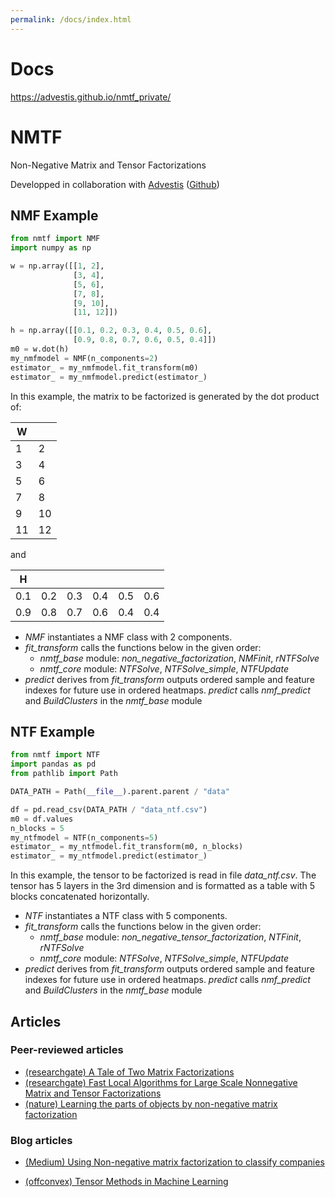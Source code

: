 ```yaml
---
permalink: /docs/index.html
---
```


# Docs
https://advestis.github.io/nmtf_private/

# NMTF

Non-Negative Matrix and Tensor Factorizations

Developped in collaboration with [Advestis](https://advestis.com/) ([Github](https://github.com/Advestis))

## NMF Example

```python
from nmtf import NMF
import numpy as np

w = np.array([[1, 2],
              [3, 4],
              [5, 6],
              [7, 8],
              [9, 10],
              [11, 12]])

h = np.array([[0.1, 0.2, 0.3, 0.4, 0.5, 0.6],
              [0.9, 0.8, 0.7, 0.6, 0.5, 0.4]])
m0 = w.dot(h)
my_nmfmodel = NMF(n_components=2)
estimator_ = my_nmfmodel.fit_transform(m0)
estimator_ = my_nmfmodel.predict(estimator_)
```

In this example, the matrix to be factorized is generated by the dot product of:

| W  |    |
|----|----|
| 1  | 2  |
| 3  | 4  |
| 5  | 6  |
| 7  | 8  |
| 9  | 10 |
| 11 | 12 |
and

| H   |     |     |     |     |     |
|-----|-----|-----|-----|-----|-----|
| 0.1 | 0.2 | 0.3 | 0.4 | 0.5 | 0.6 |
| 0.9 | 0.8 | 0.7 | 0.6 | 0.4 | 0.4 |

- *NMF* instantiates a NMF class with 2 components.
- *fit_transform* calls the functions below in the given order:
  - *nmtf_base* module: *non_negative_factorization*, *NMFinit*, *rNTFSolve*
  - *nmtf_core* module: *NTFSolve*, *NTFSolve_simple*, *NTFUpdate*
- *predict* derives from *fit_transform* outputs ordered sample and
feature indexes for future use in ordered heatmaps. 
*predict* calls *nmf_predict* and *BuildClusters* in the *nmtf_base* module

## NTF Example

```python
from nmtf import NTF
import pandas as pd
from pathlib import Path

DATA_PATH = Path(__file__).parent.parent / "data"

df = pd.read_csv(DATA_PATH / "data_ntf.csv")
m0 = df.values
n_blocks = 5
my_ntfmodel = NTF(n_components=5)
estimator_ = my_ntfmodel.fit_transform(m0, n_blocks)
estimator_ = my_ntfmodel.predict(estimator_)


```

In this example, the tensor to be factorized is read in file *data_ntf.csv*. 
The tensor has 5 layers in the 3rd dimension and is formatted as a table
with 5 blocks concatenated horizontally.

- *NTF* instantiates a NTF class with 5 components.
- *fit_transform* calls the functions below in the given order:
  - *nmtf_base* module: *non_negative_tensor_factorization*, *NTFinit*, *rNTFSolve*
  - *nmtf_core* module: *NTFSolve*, *NTFSolve_simple*, *NTFUpdate*
- *predict* derives from *fit_transform* outputs ordered sample and
feature indexes for future use in ordered heatmaps. 
*predict* calls *nmf_predict* and *BuildClusters* in the *nmtf_base* module

## Articles

### Peer-reviewed articles

* [(researchgate) A Tale of Two Matrix Factorizations](https://www.researchgate.net/publication/263216872_A_Tale_of_Two_Matrix_Factorizations)
* [(researchgate) Fast Local Algorithms for Large Scale Nonnegative Matrix and Tensor Factorizations](https://www.researchgate.net/publication/220241471_Fast_Local_Algorithms_for_Large_Scale_Nonnegative_Matrix_and_Tensor_Factorizations)
* [(nature) Learning the parts of objects by non-negative matrix factorization](https://www.nature.com/articles/44565)

### Blog articles

* [(Medium) Using Non-negative matrix factorization to classify companies](https://medium.com/@chtill.g/using-nmf-to-classify-companies-a77e176f276f)

* [(offconvex) Tensor Methods in Machine Learning](https://www.offconvex.org/2015/12/17/tensor-decompositions/?source=post_page---------------------------)